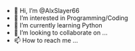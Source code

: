 - 👋 Hi, I’m @AlxSlayer66
- 👀 I’m interested in Programming/Coding
- 🌱 I’m currently learning Python
- 💞️ I’m looking to collaborate on ...
- 📫 How to reach me ...

<!---
AlxSlayer66/AlxSlayer66 is a ✨ special ✨ repository because its `README.md` (this file) appears on your GitHub profile.
You can click the Preview link to take a look at your changes.
--->
